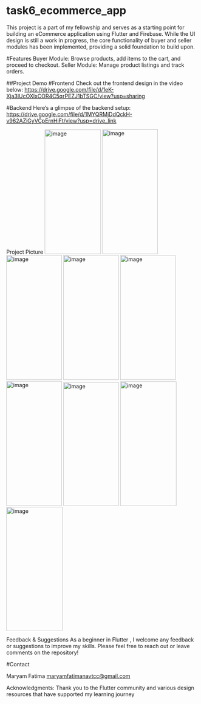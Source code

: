 # task6_ecommerce_app
This project is a part of my fellowship and serves as a starting point for building an eCommerce application using Flutter and Firebase. While the UI design is still a work in progress, the core functionality of buyer and seller modules has been implemented, providing a solid foundation to build upon.

#Features
Buyer Module: Browse products, add items to the cart, and proceed to checkout.
Seller Module: Manage product listings and track orders.

##Project Demo
#Frontend
Check out the frontend design in the video below:
https://drive.google.com/file/d/1eK-Xja3lUcOXlxCOR4C5qrPEZJ1bTSGC/view?usp=sharing

#Backend
Here’s a glimpse of the backend setup:
https://drive.google.com/file/d/1MYQRMjDdQckH-v962AZiGyVCpErnHiFt/view?usp=drive_link


Project Picture 
<img width="148" height="328" alt="image" src="https://github.com/user-attachments/assets/93d3d76c-64b1-4060-aa17-02d2df50dd00" />
<img width="146" height="329" alt="image" src="https://github.com/user-attachments/assets/f310833f-478e-4fa4-b630-44d945e6211d" />
<img width="146" height="329" alt="image" src="https://github.com/user-attachments/assets/e4ece084-fabf-4ac6-8c88-7c5f5e8020ba" />
<img width="146" height="329" alt="image" src="https://github.com/user-attachments/assets/5c6f137e-5a5b-4fbb-8569-4dc25b9133d9" />
<img width="146" height="329" alt="image" src="https://github.com/user-attachments/assets/13a511b1-f500-46cb-8309-bdada4945b67" />
<img width="146" height="329" alt="image" src="https://github.com/user-attachments/assets/bde11bb3-cc74-47c8-bb96-111d2b00a8f5" />
<img width="146" height="326" alt="image" src="https://github.com/user-attachments/assets/d6621d83-52e1-4b58-a068-3723afa70a70" />
<img width="148" height="328" alt="image" src="https://github.com/user-attachments/assets/d65dac72-2d6a-40d1-87d1-19e415e3e9d0" />
<img width="148" height="327" alt="image" src="https://github.com/user-attachments/assets/8066b787-61af-451e-845b-176d861603c3" />






Feedback & Suggestions As a beginner in Flutter , I welcome any feedback or suggestions to improve my skills. Please feel free to reach out or leave comments on the repository!

#Contact

Maryam Fatima
maryamfatimanavtcc@gmail.com


Acknowledgments: Thank you to the Flutter community and various design resources that have supported my learning journey

